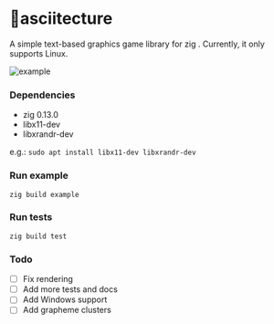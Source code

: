 # 🔺asciitecture
A simple text-based graphics game library for zig . Currently, it only supports Linux. 

![example](https://github.com/user-attachments/assets/9630f70f-e137-428e-af28-495cd8116b4e)

### Dependencies
- zig 0.13.0
- libx11-dev
- libxrandr-dev

e.g.:
```sudo apt install libx11-dev libxrandr-dev```

### Run example
```zig build example```

### Run tests
```zig build test```

### Todo
- [ ] Fix rendering
- [ ] Add more tests and docs
- [ ] Add Windows support
- [ ] Add grapheme clusters
